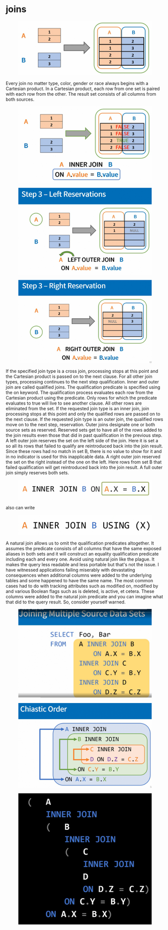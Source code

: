 # joins

<figure><img src="../.gitbook/assets/image (67).png" alt=""><figcaption></figcaption></figure>

Every join no matter type, color, gender or race always begins with a Cartesian product. In a Cartesian product, each row from one set is paired with each row from the other. The result set consists of all columns from both sources.

<figure><img src="../.gitbook/assets/image (68).png" alt=""><figcaption></figcaption></figure>

<figure><img src="../.gitbook/assets/image (69).png" alt=""><figcaption></figcaption></figure>

<figure><img src="../.gitbook/assets/image (70).png" alt=""><figcaption></figcaption></figure>

If the specified join type is a cross join, processing stops at this point and the Cartesian product is passed on to the next clause. For all other join types, processing continues to the next step qualification. Inner and outer join are called qualified joins. The qualification predicate is specified using the on keyword. The qualification process evaluates each row from the Cartesian product using the predicate. Only rows for which the predicate evaluates to true will live to see another clause. All other rows are eliminated from the set. If the requested join type is an inner join, join processing stops at this point and only the qualified rows are passed on to the next clause. If the requested join type is an outer join, the qualified rows move on to the next step, reservation. Outer joins designate one or both source sets as reserved. Reserved sets get to have all of the rows added to the join results even those that did in past qualification in the previous step. A left outer join reserves the set on the left side of the join. Here it is set a so all its rows that failed to qualify are reintroduced back into the join result. Since these rows had no match in set B, there is no value to show for it and in no indicator is used for this inapplicable data. A right outer join reserved the set on the right instead of the one on the left. Here rows from set B that failed qualification will get reintroduced back into the join result. A full outer join simply reserves both sets.

<figure><img src="../.gitbook/assets/image (71).png" alt=""><figcaption></figcaption></figure>

also can write

<figure><img src="../.gitbook/assets/image (72).png" alt=""><figcaption></figcaption></figure>

A natural join allows us to omit the qualification predicates altogether. It assumes the predicate consists of all columns that have the same exposed aliases in both sets and it will construct an equality qualification predicate including each and every one. Avoid using natural join like the plague. It makes the query less readable and less portable but that's not the issue. I have witnessed applications failing miserably with devastating consequences when additional columns were added to the underlying tables and some happened to have the same name. The most common cases had to do with tracking attributes such as modified on, modified by and various Boolean flags such as is deleted, is active, et cetera. These columns were added to the natural join predicate and you can imagine what that did to the query result. So, consider yourself warned.

<figure><img src="../.gitbook/assets/image (5).png" alt=""><figcaption></figcaption></figure>

<figure><img src="../.gitbook/assets/image (6).png" alt=""><figcaption></figcaption></figure>

<figure><img src="../.gitbook/assets/image (7).png" alt=""><figcaption></figcaption></figure>
